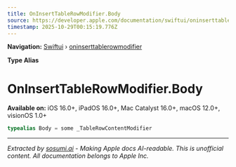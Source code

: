 ```yaml
---
title: OnInsertTableRowModifier.Body
source: https://developer.apple.com/documentation/swiftui/oninserttablerowmodifier/body-swift.typealias
timestamp: 2025-10-29T00:15:19.776Z
---
```


**Navigation:** [Swiftui](/documentation/swiftui) › [oninserttablerowmodifier](/documentation/swiftui/oninserttablerowmodifier)

**Type Alias**

# OnInsertTableRowModifier.Body

**Available on:** iOS 16.0+, iPadOS 16.0+, Mac Catalyst 16.0+, macOS 12.0+, visionOS 1.0+

```swift
typealias Body = some _TableRowContentModifier
```

---

*Extracted by [sosumi.ai](https://sosumi.ai) - Making Apple docs AI-readable.*
*This is unofficial content. All documentation belongs to Apple Inc.*
